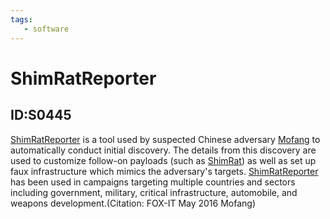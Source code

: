 ```yaml
---
tags:
   - software
---
```

# ShimRatReporter
## ID:S0445
[ShimRatReporter](/mitre/software/S0445) is a tool used by suspected Chinese adversary [Mofang](/mitre/groups/G0103) to automatically conduct initial discovery. The details from this discovery are used to customize follow-on payloads (such as [ShimRat](/mitre/software/S0444)) as well as set up faux infrastructure which mimics the adversary's targets. [ShimRatReporter](/mitre/software/S0445) has been used in campaigns targeting multiple countries and sectors including government, military, critical infrastructure, automobile, and weapons development.(Citation: FOX-IT May 2016 Mofang)
